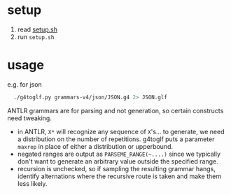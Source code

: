 # setup

1. read [setup.sh](setup.sh)
2. run `setup.sh`

# usage
e.g. for json
``` bash
  ./g4toglf.py grammars-v4/json/JSON.g4 2> JSON.glf
```

ANTLR grammars are for parsing and not generation, so certain constructs need
tweaking.

- in ANTLR, `X*` will recognize any sequence of `X`'s... to generate, we need
  a distribution on the number of repetitions.  g4toglf puts a parameter
  `maxrep` in place of either a distribution or upperbound.
- negated ranges are output as `PARSEME_RANGE(~....)` since we typically
  don't want to generate an arbitrary value outside the specified range.
- recursion is unchecked, so if sampling the resulting grammar hangs,
  identify alternations where the recursive route is taken and make them less
  likely.

